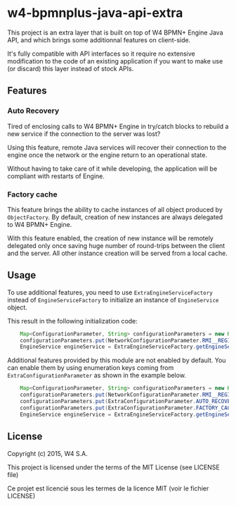w4-bpmnplus-java-api-extra
==========================

This project is an extra layer that is built on top of W4 BPMN+ Engine Java API, and which brings some additionnal
features on client-side.

It's fully compatible with API interfaces so it require no extensive modification to the code of an existing
application if you want to make use (or discard) this layer instead of stock APIs.


Features
--------

### Auto Recovery

Tired of enclosing calls to W4 BPMN+ Engine in try/catch blocks to rebuild a new service if the connection
to the server was lost?

Using this feature, remote Java services will recover their connection to the engine once the network or
the engine return to an operational state.

Without having to take care of it while developing, the application will be compliant with restarts of Engine.


### Factory cache

This feature brings the ability to cache instances of all object produced by `ObjectFactory`. By default, creation
of new instances are always delegated to W4 BPMN+ Engine.

With this feature enabled, the creation of new instance will be remotely delegated only once saving huge number
of round-trips between the client and the server. All other instance creation will be served from a local cache.


Usage
-----

To use additional features, you need to use `ExtraEngineServiceFactory` instead of `EngineServiceFactory`
to initialize an instance of `EngineService` object.

This result in the following initialization code:

```java
    Map<ConfigurationParameter, String> configurationParameters = new HashMap<ConfigurationParameter, String>();
    configurationParameters.put(NetworkConfigurationParameter.RMI__REGISTRY_HOST, "localhost");
    EngineService engineService = ExtraEngineServiceFactory.getEngineService(configurationParameters);
```

Additional features provided by this module are not enabled by default. You can enable them by using enumeration keys
coming from `ExtraConfigurationParameter` as shown in the example below.

```java
    Map<ConfigurationParameter, String> configurationParameters = new HashMap<ConfigurationParameter, String>();
    configurationParameters.put(NetworkConfigurationParameter.RMI__REGISTRY_HOST, "localhost");
    configurationParameters.put(ExtraConfigurationParameter.AUTO_RECOVERY, "true");
    configurationParameters.put(ExtraConfigurationParameter.FACTORY_CACHE, "true");
    EngineService engineService = ExtraEngineServiceFactory.getEngineService(configurationParameters);
```


License
-------

Copyright (c) 2015, W4 S.A. 

This project is licensed under the terms of the MIT License (see LICENSE file)

Ce projet est licencié sous les termes de la licence MIT (voir le fichier LICENSE)
